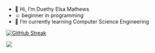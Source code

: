- 👋 Hi, I’m Duethy Elsa Mathews  
- ☺️ beginner in programming 
- 🌱 I’m currently learning Computer Science Engineering

[![GitHub Streak](http://github-readme-streak-stats.herokuapp.com?user=DUETHYEM02&theme=prussian&date_format=j%20M%5B%20Y%5D)](https://git.io/streak-stats)

![](https://github-readme-stats.vercel.app/api?username=DUETHYEM02&show_icons=true&theme=prussian&date_format=j%20M%5B%20Y%5D)

<!---
Duethyem02/Duethyem02 is a ✨ special ✨ repository because its `README.md` (this file) appears on your GitHub profile.
You can click the Preview link to take a look at your changes.
--->
